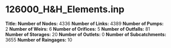 # 126000_H&H_Elements.inp
**Title:** 
**Number of Nodes:** 4336
**Number of Links:** 4389
**Number of Pumps:** 2
**Number of Weirs:** 6
**Number of Orifices:** 5
**Number of Outfalls:** 81
**Number of Storages:** 20
**Number of Outlets:** 0
**Number of Subcatchments:** 3655
**Number of Raingages:** 10
